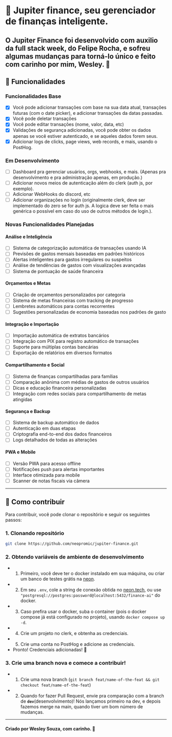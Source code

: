 # 💚 Jupiter finance, seu gerenciador de finanças inteligente.
O Jupiter Finance foi desenvolvido com auxilio da full stack week, do Felipe Rocha, e sofreu algumas mudanças para torná-lo único e feito com carinho por mim, Wesley. 💚
---
## 💚 Funcionalidades
### Funcionalidades Base
- [x] Você pode adicionar transações com base na sua data atual, transações futuras (com o date picker), e adicionar transações da datas passadas.
- [x] Você pode deletar transações
- [x] Você pode editar transações (nome, valor, data, etc)
- [x] Validações de segurança adicionadas, você pode obter os dados apenas se você estiver autenticado, e se aqueles dados forem seus.
- [x] Adicionar logs de clicks, page views, web records, e mais, usando o PostHog.

### Em Desenvolvimento
- [ ] Dashboard pra gerenciar usuários, orgs, webhooks, e mais. (Apenas pra desenvolvimento e pra administração apenas, em produção.)
- [ ] Adicionar novos meios de autenticação além do clerk (auth js, por exemplo).
- [ ] Adicionar WebHooks do discord, etc
- [ ] Adicionar organizações no login (originalmente clerk, deve ser implementado do zero se for auth js. A logica deve ser feita o mais genérica o possível em caso do uso de outros métodos de login.).

### Novas Funcionalidades Planejadas
#### Análise e Inteligência
- [ ] Sistema de categorização automática de transações usando IA
- [ ] Previsões de gastos mensais baseadas em padrões históricos
- [ ] Alertas inteligentes para gastos irregulares ou suspeitos
- [ ] Análise de tendências de gastos com visualizações avançadas
- [ ] Sistema de pontuação de saúde financeira

#### Orçamentos e Metas
- [ ] Criação de orçamentos personalizados por categoria
- [ ] Sistema de metas financeiras com tracking de progresso
- [ ] Lembretes automáticos para contas recorrentes
- [ ] Sugestões personalizadas de economia baseadas nos padrões de gasto

#### Integração e Importação
- [ ] Importação automática de extratos bancários
- [ ] Integração com PIX para registro automático de transações
- [ ] Suporte para múltiplas contas bancárias
- [ ] Exportação de relatórios em diversos formatos

#### Compartilhamento e Social
- [ ] Sistema de finanças compartilhadas para famílias
- [ ] Comparação anônima com médias de gastos de outros usuários
- [ ] Dicas e educação financeira personalizadas
- [ ] Integração com redes sociais para compartilhamento de metas atingidas

#### Segurança e Backup
- [ ] Sistema de backup automático de dados
- [ ] Autenticação em duas etapas
- [ ] Criptografia end-to-end dos dados financeiros
- [ ] Logs detalhados de todas as alterações

#### PWA e Mobile
- [ ] Versão PWA para acesso offline
- [ ] Notificações push para alertas importantes
- [ ] Interface otimizada para mobile
- [ ] Scanner de notas fiscais via câmera

---
## 💚 Como contribuir
Para contribuir, você pode clonar o repositório e seguir os seguintes passos:
### 1. Clonando repositório
```bash
git clone https://github.com/neopromic/jupiter-finance.git
```
### 2. Obtendo variáveis de ambiente de desenvolvimento
- 1. Primeiro, você deve ter o docker instalado em sua máquina, ou criar um banco de testes grátis na [neon](https://neon.tech).
- 2. Em seu `.env`, cole a string de conexão obtida no [neon.tech](https://neon.tech), ou use `"postgresql://postgres:password@localhost:5432/finance-ai"` do docker.
- 3. Caso prefira usar o docker, suba o container (pois o docker compose já está configurado no projeto), usando `docker compose up -d`.
- 4. Crie um projeto no clerk, e obtenha as credenciais.
- 5. Crie uma conta no PostHog e adicione as credenciais.
- Pronto! Credenciais adicionadas! 💚
### 3. Crie uma branch nova e comece a contribuir!
- 1. Crie uma nova branch (`git branch feat/name-of-the-feat && git checkout feat/name-of-the-feat`)
- 2. Quando for fazer Pull Request, envie pra comparação com a branch de **`dev`**(desenvolvimento)! Nós lançamos primeiro na dev, e depois fazemos merge na main, quando tiver um bom número de mudanças.
---
#### Criado por Wesley Souza, com carinho. 💚
